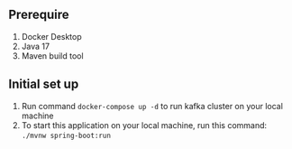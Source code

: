 ## Prerequire
1. Docker Desktop
2. Java 17
3. Maven build tool

## Initial set up
1. Run command `docker-compose up -d` to run kafka cluster on your local machine
2. To start this application on your local machine, run this command: `./mvnw spring-boot:run`
